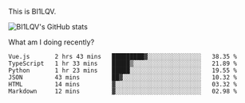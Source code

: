 This is BI1LQV.

![BI1LQV's GitHub stats](https://github-readme-stats.vercel.app/api?username=bi1lqv&show_icons=true&count_private=true)

What am I doing recently?
<!--START_SECTION:waka-->

```text
Vue.js       2 hrs 43 mins   █████████▓░░░░░░░░░░░░░░░   38.35 %
TypeScript   1 hr 33 mins    █████▒░░░░░░░░░░░░░░░░░░░   21.89 %
Python       1 hr 23 mins    █████░░░░░░░░░░░░░░░░░░░░   19.55 %
JSON         43 mins         ██▓░░░░░░░░░░░░░░░░░░░░░░   10.32 %
HTML         14 mins         ▓░░░░░░░░░░░░░░░░░░░░░░░░   03.32 %
Markdown     12 mins         ▓░░░░░░░░░░░░░░░░░░░░░░░░   02.98 %
```

<!--END_SECTION:waka-->
